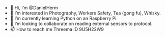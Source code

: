 - 👋 Hi, I’m @DanielHerm
- 👀 I’m interested in Photography, Workers Safety, Tea (gong fu), Whisky.
- 🌱 I’m currently learning Python on an Raspberry Pi.
- 💞️ I’m looking to collaborate on reading external sensors to protocol.
- 📫 How to reach me Threema ID 9U5H22W9

<!---
DanielHerm/DanielHerm is a ✨ special ✨ repository because its `README.md` (this file) appears on your GitHub profile.
You can click the Preview link to take a look at your changes.
--->
